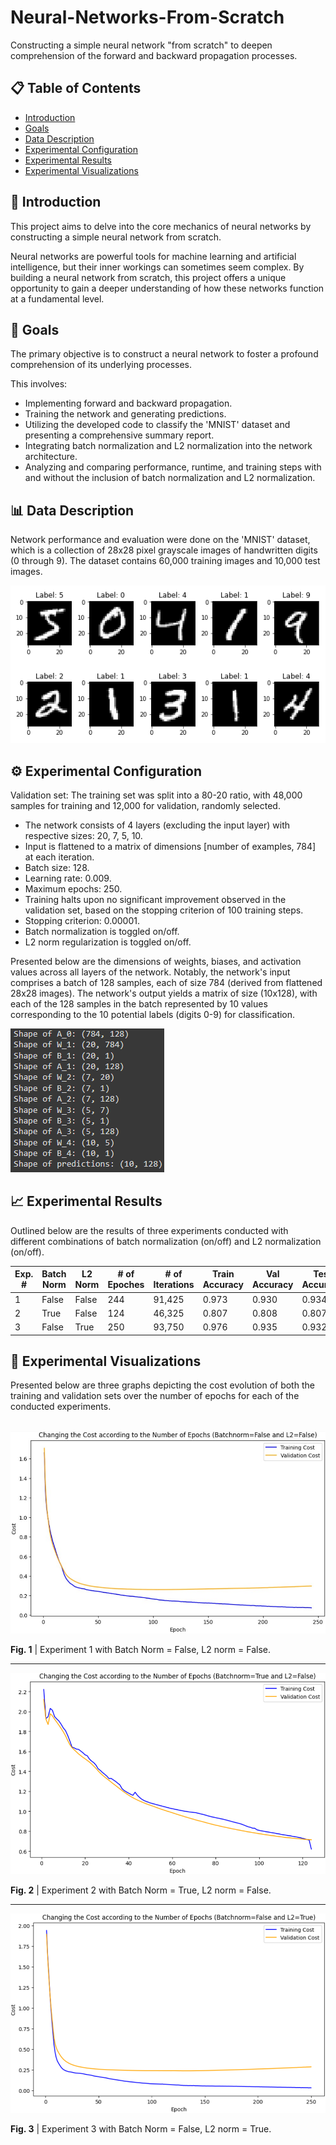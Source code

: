# Neural-Networks-From-Scratch
Constructing a simple neural network "from scratch" to deepen comprehension of the forward and backward propagation processes.

## :clipboard: Table of Contents
  * [Introduction](#bookmark_tabs-introduction)
  * [Goals](#dart-goals)
  * [Data Description](#bar_chart-data-description)
  * [Experimental Configuration](#gear-experimental-configuration)
  * [Experimental Results](#chart_with_upwards_trend-experimental-results)
  * [Experimental Visualizations](#art-experimental-visualizations)

## :bookmark_tabs: Introduction
This project aims to delve into the core mechanics of neural networks by constructing a simple neural network from scratch.

Neural networks are powerful tools for machine learning and artificial intelligence, but their inner workings can sometimes seem complex. By building a neural network from scratch, this project offers a unique opportunity to gain a deeper understanding of how these networks function at a fundamental level.

## :dart: Goals
The primary objective is to construct a neural network to foster a profound comprehension of its underlying processes.

This involves:

- Implementing forward and backward propagation.
- Training the network and generating predictions.
- Utilizing the developed code to classify the 'MNIST' dataset and presenting a comprehensive summary report.
- Integrating batch normalization and L2 normalization into the network architecture.
- Analyzing and comparing performance, runtime, and training steps with and without the inclusion of batch normalization and L2 normalization.

## :bar_chart: Data Description
Network performance and evaluation were done on the 'MNIST' dataset, which is a collection of 28x28 pixel grayscale images of handwritten digits (0 through 9). The dataset contains 60,000 training images and 10,000 test images.

![](docs/MNIST_example.png)

## :gear: Experimental Configuration
Validation set: The training set was split into a 80-20 ratio, with 48,000 samples for training and 12,000 for validation, randomly selected.

-	The network consists of 4 layers (excluding the input layer) with respective sizes: 20, 7, 5, 10.
- Input is flattened to a matrix of dimensions [number of examples, 784] at each iteration.
- Batch size: 128.
- Learning rate: 0.009.
- Maximum epochs: 250.
- Training halts upon no significant improvement observed in the validation set, based on the stopping criterion of 100 training steps.
- Stopping criterion: 0.00001.
- Batch normalization is toggled on/off.
- L2 norm regularization is toggled on/off.

Presented below are the dimensions of weights, biases, and activation values across all layers of the network. Notably, the network's input comprises a batch of 128 samples, each of size 784 (derived from flattened 28x28 images). The network's output yields a matrix of size (10x128), with each of the 128 samples in the batch represented by 10 values corresponding to the 10 potential labels (digits 0-9) for classification.

![](docs/parameters_shape.png)

## :chart_with_upwards_trend: Experimental Results
Outlined below are the results of three experiments conducted with different combinations of batch normalization (on/off) and L2 normalization (on/off).

| Exp. # | Batch Norm | L2 Norm | # of Epoches | # of Iterations | Train Accuracy | Val Accuracy | Test Accuracy | Train Cost | Val Cost | Time (sec) |
|---|---|---|---|---|---|---|---|---|---|---|
| 1 | False | False | 244 | 91,425 | 0.973 | 0.930 | 0.934 | 0.074 | 0.297 | 235 |
| 2 | True | False | 124 | 46,325 | 0.807 | 0.808 | 0.807 | 0.622 | 0.715 | 158 |
| 3 | False | True | 250 | 93,750 | 0.976 | 0.935 | 0.932 | 0.034 | 0.288 | 257 |

## :art: Experimental Visualizations
Presented below are three graphs depicting the cost evolution of both the training and validation sets over the number of epochs for each of the conducted experiments.<br/><br/>
   
![](docs/Exp1_Costs_with_Batchnorm_False_and_L2_False.png)

**Fig. 1** | Experiment 1 with Batch Norm = False, L2 norm = False.

---

![](docs/Exp2_Costs_with_Batchnorm_True_and_L2_False.png)

**Fig. 2** | Experiment 2 with Batch Norm = True, L2 norm = False.

---

![](docs/Exp3_Costs_with_Batchnorm_False_and_L2_True.png)

**Fig. 3** | Experiment 3 with Batch Norm = False, L2 norm = True.
